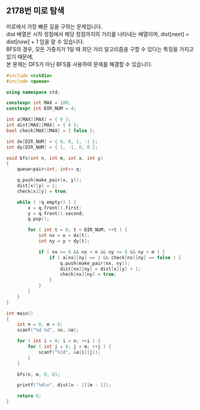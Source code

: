 2178번 미로 탐색
--------------

미로에서 가장 빠른 길을 구하는 문제입니다.  
dist 배열은 시작 정점에서 해당 정점까지의 거리를 나타내는 배열이며, dist[next] = dist[now] + 1 임을 알 수 있습니다.  
BFS의 경우, 모든 가중치가 1일 때 최단 거리 알고리즘을 구할 수 있다는 특징을 가지고 있기 때문에,  
본 문제는 DFS가 아닌 BFS를 사용하여 문제를 해결할 수 있습니다.  

~~~ cpp
#include <cstdio>
#include <queue>

using namespace std;

constexpr int MAX = 100;
constexpr int DIR_NUM = 4;

int a[MAX][MAX] = { 0 };
int dist[MAX][MAX] = { 0 };
bool check[MAX][MAX] = { false };

int dx[DIR_NUM] = { 0, 0, 1, -1 };
int dy[DIR_NUM] = { 1, -1, 0, 0 };

void bfs(int n, int m, int x, int y)
{
    queue<pair<int, int>> q;

    q.push(make_pair(x, y));
    dist[x][y] = 1;
    check[x][y] = true;

    while ( !q.empty() ) {
        x = q.front().first;
        y = q.front().second;
        q.pop();

        for ( int t = 0; t < DIR_NUM; ++t ) {
            int nx = x + dx[t];
            int ny = y + dy[t];

            if ( nx >= 0 && nx < n && ny >= 0 && ny < m ) {
                if ( a[nx][ny] == 1 && check[nx][ny] == false ) {
                    q.push(make_pair(nx, ny));
                    dist[nx][ny] = dist[x][y] + 1;
                    check[nx][ny] = true;
                }
            }
        }
    }
}

int main()
{
    int n = 0, m = 0;
    scanf("%d %d", &n, &m);

    for ( int i = 0; i < n; ++i ) {
        for ( int j = 0; j < m; ++j ) {
            scanf("%1d", &a[i][j]);
        }
    }

    bfs(n, m, 0, 0);

    printf("%d\n", dist[n - 1][m - 1]);

    return 0;
}
~~~